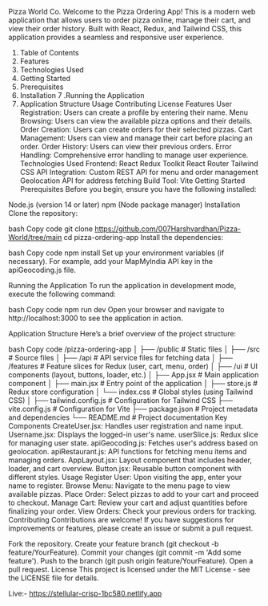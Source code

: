 Pizza World Co.
Welcome to the Pizza Ordering App! This is a modern web application that allows users to order pizza online, manage their cart, and view their order history. Built with React, Redux, and Tailwind CSS, this application provides a seamless and responsive user experience.

1. Table of Contents
2. Features
3. Technologies Used
4. Getting Started
5. Prerequisites
6. Installation
7 .Running the Application
8. Application Structure
Usage
Contributing
License
Features
User Registration: Users can create a profile by entering their name.
Menu Browsing: Users can view the available pizza options and their details.
Order Creation: Users can create orders for their selected pizzas.
Cart Management: Users can view and manage their cart before placing an order.
Order History: Users can view their previous orders.
Error Handling: Comprehensive error handling to manage user experience.
Technologies Used
Frontend:
React
Redux Toolkit
React Router
Tailwind CSS
API Integration:
Custom REST API for menu and order management
Geolocation API for address fetching
Build Tool: Vite
Getting Started
Prerequisites
Before you begin, ensure you have the following installed:

Node.js (version 14 or later)
npm (Node package manager)
Installation
Clone the repository:

bash
Copy code
git clone https://github.com/007Harshvardhan/Pizza-World/tree/main
cd pizza-ordering-app
Install the dependencies:

bash
Copy code
npm install
Set up your environment variables (if necessary). For example, add your MapMyIndia API key in the apiGeocoding.js file.

Running the Application
To run the application in development mode, execute the following command:

bash
Copy code
npm run dev
Open your browser and navigate to http://localhost:3000 to see the application in action.

Application Structure
Here’s a brief overview of the project structure:

bash
Copy code
/pizza-ordering-app
│
├── /public               # Static files
│
├── /src                  # Source files
│   ├── /api              # API service files for fetching data
│   ├── /features         # Feature slices for Redux (user, cart, menu, order)
│   ├── /ui               # UI components (layout, buttons, loader, etc.)
│   ├── App.jsx           # Main application component
│   ├── main.jsx          # Entry point of the application
│   ├── store.js          # Redux store configuration
│   └── index.css         # Global styles (using Tailwind CSS)
│
├── tailwind.config.js     # Configuration for Tailwind CSS
├── vite.config.js         # Configuration for Vite
├── package.json           # Project metadata and dependencies
└── README.md              # Project documentation
Key Components
CreateUser.jsx: Handles user registration and name input.
Username.jsx: Displays the logged-in user's name.
userSlice.js: Redux slice for managing user state.
apiGeocoding.js: Fetches user's address based on geolocation.
apiRestaurant.js: API functions for fetching menu items and managing orders.
AppLayout.jsx: Layout component that includes header, loader, and cart overview.
Button.jsx: Reusable button component with different styles.
Usage
Register User: Upon visiting the app, enter your name to register.
Browse Menu: Navigate to the menu page to view available pizzas.
Place Order: Select pizzas to add to your cart and proceed to checkout.
Manage Cart: Review your cart and adjust quantities before finalizing your order.
View Orders: Check your previous orders for tracking.
Contributing
Contributions are welcome! If you have suggestions for improvements or features, please create an issue or submit a pull request.

Fork the repository.
Create your feature branch (git checkout -b feature/YourFeature).
Commit your changes (git commit -m 'Add some feature').
Push to the branch (git push origin feature/YourFeature).
Open a pull request.
License
This project is licensed under the MIT License - see the LICENSE file for details.

Live:- https://stellular-crisp-1bc580.netlify.app
